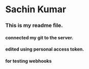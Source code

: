 # Sachin Kumar
### This is my readme file.
#### connected my git to the server.
#### edited using personal access token.
#### for testing webhooks
